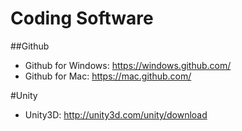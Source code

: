 Coding Software
=========
##Github
- Github for Windows: https://windows.github.com/
- Github for Mac: https://mac.github.com/


#Unity
- Unity3D: http://unity3d.com/unity/download
